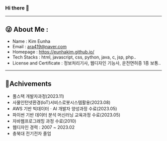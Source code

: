 ### Hi there 👋
---
## 😜 About Me : 
- Name : Kim Eunha
- Email : ara419@naver.com
- Homepage : https://eunhakim.github.io/
- Tech Stacks : html, javascript, css, python, java, c, jsp, php..
- License and Certificate : 정보처리기사, 웹디자인 기능사, 운전면허증 1종 보통..

---
## 🌱Achivements
- 풀스택 개발자과정(2023.11)
- 사물인턴넷환경(IoT)서비스로봇시스템활용(2023.08)
- AWS 기반 빅데이터ㆍAI 개발자 양성과정 수료(2023.05)
- 파이썬 기반 데이터 분석 머신러닝 교육과정 수료(2023.05)
- 자바웹프로그래밍 과정 수료(2010)
- 웹디자인 경력 : 2007 ~ 2023.02
- 충북대 전기전자 졸업


<!-- **eunhaKim/eunhaKim** is a ✨ _special_ ✨ repository because its `README.md` (this file) appears on your GitHub profile.

Here are some ideas to get you started:

- 🔭 I’m currently working on ...
- 🌱 I’m currently learning ...
- 👯 I’m looking to collaborate on ...
- 🤔 I’m looking for help with ...
- 💬 Ask me about ...
- 📫 How to reach me: ...
- 😄 Pronouns: ...
- ⚡ Fun fact: ... -->

